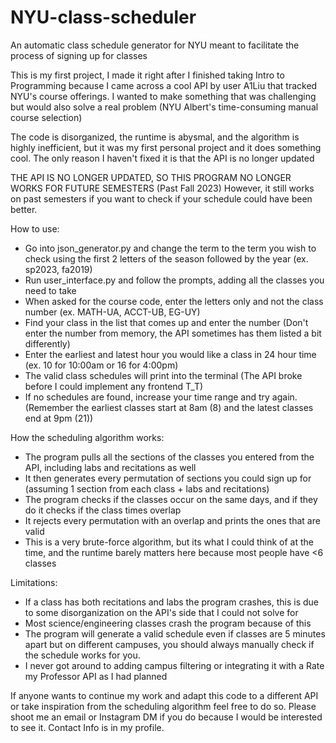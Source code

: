 # NYU-class-scheduler
An automatic class schedule generator for NYU meant to facilitate the process of signing up for classes

This is my first project, I made it right after I finished taking Intro to Programming because I came across a cool API by user A1Liu that tracked NYU's course offerings.
I wanted to make something that was challenging but would also solve a real problem (NYU Albert's time-consuming manual course selection)

The code is disorganized, the runtime is abysmal, and the algorithm is highly inefficient, but it was my first personal project and it does something cool. The only reason I haven't fixed it is that the API is no longer updated

THE API IS NO LONGER UPDATED, SO THIS PROGRAM NO LONGER WORKS FOR FUTURE SEMESTERS (Past Fall 2023)
However, it still works on past semesters if you want to check if your schedule could have been better.

How to use:
  - Go into json_generator.py and change the term to the term you wish to check using the first 2 letters of the season followed by the year (ex. sp2023, fa2019)
  - Run user_interface.py and follow the prompts, adding all the classes you need to take
  - When asked for the course code, enter the letters only and not the class number (ex. MATH-UA, ACCT-UB, EG-UY)
  - Find your class in the list that comes up and enter the number (Don't enter the number from memory, the API sometimes has them listed a bit differently)
  - Enter the earliest and latest hour you would like a class in 24 hour time (ex. 10 for 10:00am or 16 for 4:00pm)
  - The valid class schedules will print into the terminal (The API broke before I could implement any frontend T_T)
  - If no schedules are found, increase your time range and try again. (Remember the earliest classes start at 8am (8) and the latest classes end at 9pm (21))

How the scheduling algorithm works:
  - The program pulls all the sections of the classes you entered from the API, including labs and recitations as well
  - It then generates every permutation of sections you could sign up for (assuming 1 section from each class + labs and recitations)
  - The program checks if the classes occur on the same days, and if they do it checks if the class times overlap
  - It rejects every permutation with an overlap and prints the ones that are valid
  - This is a very brute-force algorithm, but its what I could think of at the time, and the runtime barely matters here because most people have <6 classes

Limitations:
  - If a class has both recitations and labs the program crashes, this is due to some disorganization on the API's side that I could not solve for
  - Most science/engineering classes crash the program because of this
  - The program will generate a valid schedule even if classes are 5 minutes apart but on different campuses, you should always manually check if the schedule works for you.
  - I never got around to adding campus filtering or integrating it with a Rate my Professor API as I had planned

If anyone wants to continue my work and adapt this code to a different API or take inspiration from the scheduling algorithm feel free to do so.
Please shoot me an email or Instagram DM if you do because I would be interested to see it. Contact Info is in my profile.
